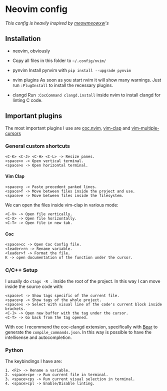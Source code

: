 # Neovim config

_This config is heavily inspired by [meowmeowxw](https://github.com/meowmeowxw/neovim-config)'s_

## Installation

- neovim, obviously

- Copy all files in this folder to `~/.config/nvim/`

- pynvim
	Install pynvim with `pip install --upgrade pynvim`
- nvim plugins
	As soon as you start nvim it will show many warnings. Just run `:PlugInstall` to install the recessary plugins. 
- clangd
	Run `:CocCommand clangd.install` inside nvim to install clangd for linting C code.

## Important plugins

The most important plugins I use are [coc.nvim](https://github.com/neoclide/coc.nvim),
[vim-clap](https://github.com/liuchengxu/vim-clap) and [vim-multiple-cursors](https://github.com/terryma/vim-multiple-cursors)

### General custom shortcuts

```
<C-K> <C-J> <C-H> <C-L> -> Resize panes.
<space>v -> Open vertical terminal.
<space>x -> Open horizontal terminal.
```

#### Vim Clap

```
<space>y -> Paste precedent yanked lines.
<space>f -> Move between files inside the project and use.
<space>e -> Move between files inside the filesystem.
```

We can open the files inside vim-clap in various mode:

```
<C-V> -> Open file vertically.
<C-X> -> Open file horizontally.
<C-T> -> Open file in new tab.
```

#### Coc 

```
<space>cc -> Open Coc Config file.
<leader>rn -> Rename variable.
<leader>f -> Format the file.
K -> open documentation of the function under the cursor.
```

### C/C++ Setup

I usually do `ctags -R .` inside the root of the project. In this way I can move
inside the source code with:

```
<space>t -> Show tags specific of the current file.
<space>p -> Show tags of the whole project.
<space>s -> Select with visual line of the code's current block inside brackets.
<C-]> -> Open new buffer with the tag under the cursor.
<C-T> -> Go back from the tag opened.
```

With coc I recommend the coc-clangd extension, specifically with [Bear](https://github.com/rizsotto/Bear)
to generate the `compile_commands.json`.
In this way is possible to have the intellisense and autocompletion.

### Python

The keybindings I have are:

```
1. <F2> -> Rename a variable.
2. <space>cpe -> Run current file in terminal.
3. <space>cps -> Run current visual selection in terminal.
4. <space>cpl -> Enable/Disable linting.
```

